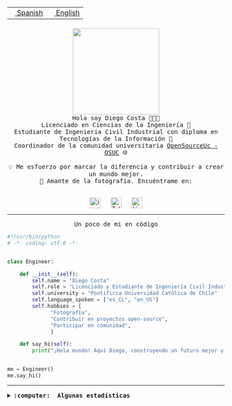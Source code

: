 <table border="0"  align="right">
 <tr><td><a href="README.md"><img src="https://upload.wikimedia.org/wikipedia/commons/thumb/8/89/Bandera_de_Espa%C3%B1a.svg/1200px-Bandera_de_Espa%C3%B1a.svg.png" height="10"> Spanish</a></td>
 <td><a href="README.en.md"><img src="https://upload.wikimedia.org/wikipedia/commons/a/a4/Flag_of_the_United_States.svg" height="10"> English</a></td></tr>
</table><br><br><br>

<p align="center">
  <img src="https://github.com/diegocostares/diegocostares/blob/main/Images/aaa2.gif?raw=true" height="200px" weight="200px">
  <br><samp>
    Hola soy Diego Costa 👨🏻‍💻<br>
    Licenciado en Ciencias de la Ingeniería 🤖<br>
    Estudiante de Ingeniería Civil Industrial con diploma en Tecnologías de la Información 🧠<br>
    Coordinador de la comunidad universitaria <a href="https://github.com/open-source-uc">OpenSourceUc - OSUC</a> 🌐<br>
  <br>
    💡 Me esfuerzo por marcar la diferencia y contribuir a crear un mundo mejor.<br>
    📸 Amante de la fotografía. Encuéntrame en: <br>
  <br></samp>
</p>

<p align="center">
   <a href="https://instagram.com/diegocosta_no" target="blank">
      <img align="center" src="https://cdn.jsdelivr.net/npm/simple-icons@3.0.1/icons/instagram.svg" alt="instagram" height="25px" width="25px" />
      &#8203;
   </a>
   &nbsp; &nbsp; &nbsp;
   <a href="https://t.me/diegocosta_no" target="blank">
      <img align="center" alt="Telegram" width="25px" src="https://icons-for-free.com/iconfiles/png/512/Telegram-1324888767380505522.png" />
      &#8203;
   </a>
   &nbsp; &nbsp; &nbsp;
   <a href="https://www.linkedin.com/in/diegocostar/" target="blank">
      <img align="center" alt="LinkedIn" width="25px" src="https://img.icons8.com/metro/452/linkedin.png" />
      &#8203;
   </a>
</p>

---

<p align="center"><front size="25"><samp>Un poco de mi en código</samp></front></p>

```python
#!/usr/bin/python
# -*- coding: utf-8 -*-


class Engineer:

    def __init__(self):
        self.name = "Diego Costa"
        self.role = "Licenciado y Estudiante de Ingeniería Civil Industrial"
        self.university = "Pontificia Universidad Católica de Chile"
        self.language_spoken = ["es_CL", "en_US"]
        self.hobbies = [
              "Fotografía",
              "Contribuir en proyectos open-source",
              "Participar en comunidad",
              ]

    def say_hi(self):
        print("¡Hola mundo! Aquí Diego, construyendo un futuro mejor y cambiando el mundo.")


me = Engineer()
me.say_hi()
```

---

<details>
  <summary><b><samp>:computer: &nbsp;Algunas estadísticas</samp></b></summary>
  <br/></p>

<!--START_SECTION:waka-->
![Code Time](http://img.shields.io/badge/Code%20Time-1%2C592%20hrs%2023%20mins-blue)

📅 **Soy más productivo los Viernes** 

```text
Lunes                    3729 commits        ███░░░░░░░░░░░░░░░░░░░░░░   11.03 % 
Martes                   786 commits         █░░░░░░░░░░░░░░░░░░░░░░░░   02.33 % 
Miércoles                8791 commits        ██████░░░░░░░░░░░░░░░░░░░   26.00 % 
Jueves                   8084 commits        ██████░░░░░░░░░░░░░░░░░░░   23.91 % 
Viernes                  10164 commits       ████████░░░░░░░░░░░░░░░░░   30.07 % 
Sábado                   1726 commits        █░░░░░░░░░░░░░░░░░░░░░░░░   05.11 % 
Domingo                  526 commits         ░░░░░░░░░░░░░░░░░░░░░░░░░   01.56 % 
```


📊 **Esta semana me dediqué a** 

```text
🐱‍💻 Proyectos: 
Ipre-sports-results      14 hrs 7 mins       ████████████████░░░░░░░░░   62.08 % 
buk-webapp               5 hrs 13 mins       ██████░░░░░░░░░░░░░░░░░░░   22.95 % 
Testing-Actividade-2024-12 hrs 25 mins       ███░░░░░░░░░░░░░░░░░░░░░░   10.67 % 
BetpracticeSpider        32 mins             █░░░░░░░░░░░░░░░░░░░░░░░░   02.38 % 
Testing-Tareas-2024-1    21 mins             ░░░░░░░░░░░░░░░░░░░░░░░░░   01.59 % 
```


 Last Updated on 20/04/2024 19:52:58 UTC
<!--END_SECTION:waka-->

<p align="center"> <img src="https://github-readme-stats.vercel.app/api?username=diegocostares&show_icons=true&theme=ayu-mirage" alt="abhisheknaiidu" /></p>

</details>
